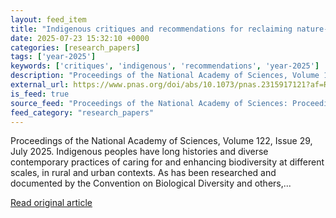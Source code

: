 ```yaml
---
layout: feed_item
title: "Indigenous critiques and recommendations for reclaiming nature-based solutions"
date: 2025-07-23 15:32:10 +0000
categories: [research_papers]
tags: ['year-2025']
keywords: ['critiques', 'indigenous', 'recommendations', 'year-2025']
description: "Proceedings of the National Academy of Sciences, Volume 122, Issue 29, July 2025"
external_url: https://www.pnas.org/doi/abs/10.1073/pnas.2315917121?af=R
is_feed: true
source_feed: "Proceedings of the National Academy of Sciences: Proceedings of the National Academy of Sciences: Table of Contents"
feed_category: "research_papers"
---
```


Proceedings of the National Academy of Sciences, Volume 122, Issue 29, July 2025. Indigenous peoples have long histories and diverse contemporary practices of caring for and enhancing biodiversity at different scales, in rural and urban contexts. As has been researched and documented by the Convention on Biological Diversity and others,...

[Read original article](https://www.pnas.org/doi/abs/10.1073/pnas.2315917121?af=R)

